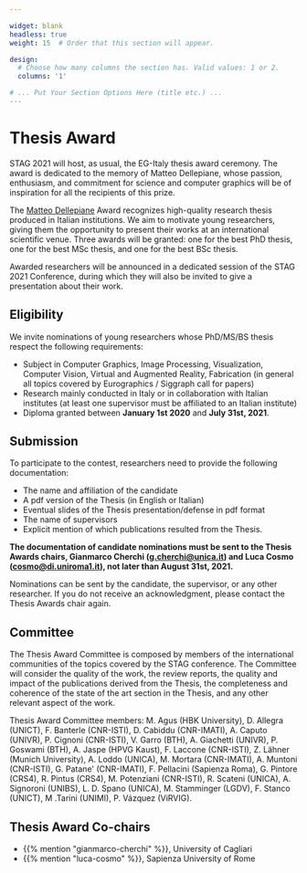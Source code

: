 ```yaml
---

widget: blank
headless: true
weight: 15  # Order that this section will appear.

design:
  # Choose how many columns the section has. Valid values: 1 or 2.
  columns: '1'

# ... Put Your Section Options Here (title etc.) ...
---
```


# Thesis Award
STAG 2021 will host, as usual, the EG-Italy thesis award ceremony. The award is dedicated to the memory of Matteo Dellepiane, whose passion, enthusiasm, and commitment for science and computer graphics will be of inspiration for all the recipients of this prize.

The [Matteo Dellepiane](http://vcg.isti.cnr.it/matteodellepiane.php) Award recognizes high-quality research thesis produced in Italian institutions. We aim to motivate young researchers, giving them the opportunity to present their works at an international scientific venue. Three awards will be granted: one for the best PhD thesis, one for the best MSc thesis, and one for the best BSc thesis.

Awarded researchers will be announced in a dedicated session of the STAG 2021 Conference, during which they will also be invited to give a presentation about their work.

## Eligibility

We invite nominations of young researchers whose PhD/MS/BS thesis respect the following requirements:

- Subject in Computer Graphics, Image Processing, Visualization, Computer Vision, Virtual and Augmented Reality, Fabrication (in general all topics covered by Eurographics / Siggraph call for papers)
- Research mainly conducted in Italy or in collaboration with Italian institutes (at least one supervisor must be affiliated to an Italian institute)
- Diploma granted between **January 1st 2020** and **July 31st, 2021**.


## Submission

To participate to the contest, researchers need to provide the following documentation:

- The name and affiliation of the candidate
- A pdf version of the Thesis (in English or Italian)
- Eventual slides of the Thesis presentation/defense in pdf format
- The name of supervisors
- Explicit mention of which publications resulted from the Thesis.

**The documentation of candidate nominations must be sent to the Thesis Awards chairs, Gianmarco Cherchi (g.cherchi@unica.it) and Luca Cosmo (cosmo@di.uniroma1.it), not later than August 31st, 2021.**

Nominations can be sent by the candidate, the supervisor, or any other researcher. If you do not receive an acknowledgment, please contact the Thesis Awards chair again.

## Committee

The Thesis Award Committee is composed by members of the international communities of the topics covered by the STAG conference. The Committee will consider the quality of the work, the review reports, the quality and impact of the publications derived from the Thesis, the completeness and coherence of the state of the art section in the Thesis, and any other relevant aspect of the work.

Thesis Award Committee members: M. Agus (HBK University), D. Allegra (UNICT), F. Banterle (CNR-ISTI), D. Cabiddu (CNR-IMATI), A. Caputo (UNIVR), P. Cignoni (CNR-ISTI), V. Garro (BTH), A. Giachetti (UNIVR), P. Goswami (BTH), A. Jaspe (HPVG Kaust), F. Laccone (CNR-ISTI), Z. Lähner (Munich University), A. Loddo (UNICA), M. Mortara (CNR-IMATI), A. Muntoni (CNR-ISTI), G. Patane' (CNR-IMATI), F. Pellacini (Sapienza Roma), G. Pintore (CRS4), R. Pintus (CRS4), M. Potenziani (CNR-ISTI), R. Scateni (UNICA), A. Signoroni (UNIBS), L. D. Spano (UNICA),  M. Stamminger (LGDV), F. Stanco (UNICT), M .Tarini (UNIMI), P. Vázquez (ViRVIG).

## Thesis Award Co-chairs


- {{% mention "gianmarco-cherchi" %}}, University of Cagliari
- {{% mention "luca-cosmo" %}}, Sapienza University of Rome





